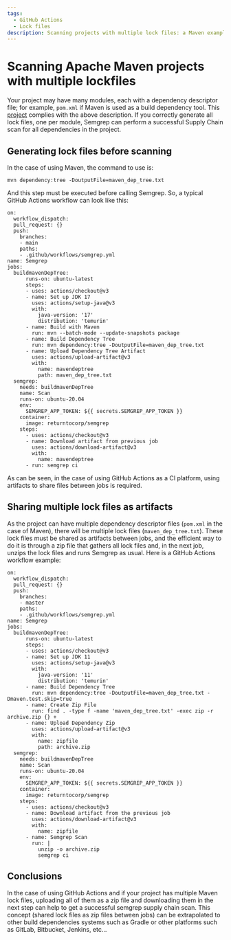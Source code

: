 ```yaml
---
tags:
  - GitHub Actions
  - Lock files
description: Scanning projects with multiple lock files: a Maven example
---
```


# Scanning Apache Maven projects with multiple lockfiles

Your project may have many modules, each with a dependency descriptor file; for example, `pom.xml` if Maven is used as a build dependency tool.
This [project](https://github.com/r2c-CSE/legend-engine) complies with the above description.
If you correctly generate all lock files, one per module, Semgrep can perform a successful Supply Chain scan for all dependencies in the project.

## Generating lock files before scanning
In the case of using Maven, the command to use is:
```
mvn dependency:tree -DoutputFile=maven_dep_tree.txt
```

And this step must be executed before calling Semgrep. So, a typical GitHub Actions workflow can look like this:
```
on: 
  workflow_dispatch: 
  pull_request: {}
  push:
    branches:
    - main
    paths:
    - .github/workflows/semgrep.yml
name: Semgrep
jobs:
  buildmavenDepTree: 
      runs-on: ubuntu-latest
      steps:
      - uses: actions/checkout@v3
      - name: Set up JDK 17
        uses: actions/setup-java@v3
        with:
          java-version: '17'
          distribution: 'temurin'
      - name: Build with Maven
        run: mvn --batch-mode --update-snapshots package
      - name: Build Dependency Tree
        run: mvn dependency:tree -DoutputFile=maven_dep_tree.txt
      - name: Upload Dependency Tree Artifact     
        uses: actions/upload-artifact@v3
        with:
          name: mavendeptree
          path: maven_dep_tree.txt
  semgrep:
    needs: buildmavenDepTree
    name: Scan
    runs-on: ubuntu-20.04
    env:
      SEMGREP_APP_TOKEN: ${{ secrets.SEMGREP_APP_TOKEN }}
    container:
      image: returntocorp/semgrep
    steps:
      - uses: actions/checkout@v3
      - name: Download artifact from previous job
        uses: actions/download-artifact@v3
        with:
          name: mavendeptree 
      - run: semgrep ci 
```

As can be seen, in the case of using GitHub Actions as a CI platform, using artifacts to share files between jobs is required.

## Sharing multiple lock files as artifacts
As the project can have multiple dependency descriptor files (`pom.xml` in the case of Maven), there will be multiple lock files (`maven_dep_tree.txt`).
These lock files must be shared as artifacts between jobs, and the efficient way to do it is through a zip file that gathers all lock files and, in the next job, unzips the lock files and runs Semgrep as usual.
Here is a GitHub Actions workflow example:
```
on: 
  workflow_dispatch: 
  pull_request: {}
  push:
    branches:
    - master
    paths:
    - .github/workflows/semgrep.yml
name: Semgrep
jobs:
  buildmavenDepTree: 
      runs-on: ubuntu-latest
      steps:
      - uses: actions/checkout@v3
      - name: Set up JDK 11
        uses: actions/setup-java@v3
        with:
          java-version: '11'
          distribution: 'temurin'
      - name: Build Dependency Tree
        run: mvn dependency:tree -DoutputFile=maven_dep_tree.txt -Dmaven.test.skip=true
      - name: Create Zip File
        run: find . -type f -name 'maven_dep_tree.txt' -exec zip -r archive.zip {} +
      - name: Upload Dependency Zip    
        uses: actions/upload-artifact@v3
        with:
          name: zipfile
          path: archive.zip
  semgrep:
    needs: buildmavenDepTree
    name: Scan
    runs-on: ubuntu-20.04
    env:
      SEMGREP_APP_TOKEN: ${{ secrets.SEMGREP_APP_TOKEN }}
    container:
      image: returntocorp/semgrep
    steps:
      - uses: actions/checkout@v3
      - name: Download artifact from the previous job
        uses: actions/download-artifact@v3
        with:
          name: zipfile    
      - name: Semgrep Scan  
        run: |
          unzip -o archive.zip
          semgrep ci
```

## Conclusions
In the case of using GitHub Actions and if your project has multiple Maven lock files, uploading all of them as a zip file and downloading them in the next step can help to get a successful semgrep supply chain scan. 
This concept (shared lock files as zip files between jobs) can be extrapolated to other build dependencies systems such as Gradle or other platforms such as GitLab, Bitbucket, Jenkins, etc...
